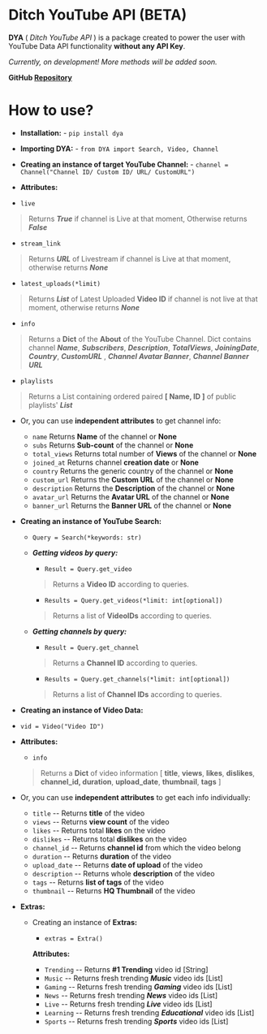 # Ditch YouTube API (BETA)            
 **DYA** ( *Ditch YouTube API* ) is a package created to power the user with YouTube Data API functionality **without any API Key**.         
     
  *Currently, on development! More methods will be added soon.*       
      
 **GitHub [Repository](https://github.com/jnsougata/Ditch-YouTube-API)**                 
 # How to use?     
 - **Installation:** - `pip install dya`            
 - **Importing DYA:** - `from DYA import Search, Video, Channel`            
            
 - **Creating an instance of target YouTube Channel:** - `channel = Channel("Channel ID/ Custom ID/ URL/ CustomURL") `       
 - **Attributes:**   
 - `live`  
 > Returns ***True*** if channel is Live at that moment, Otherwise returns ***False***            
 - `stream_link`   
> Returns ***URL*** of Livestream if channel is Live at that moment, otherwise returns ***None***            
 - `latest_uploads(*limit)`   
> Returns ***List*** of Latest Uploaded **Video ID** if channel is not live at that moment, otherwise returns ***None***    
 - `info`
 > Returns a **Dict** of the **About** of the YouTube Channel. Dict contains channel ***Name***, ***Subscribers***, ***Description***, ***TotalViews***, ***JoiningDate***, ***Country***, ***CustomURL***  , ***Channel Avatar Banner***,  ***Channel Banner URL***  
  
 - `playlists`   
> Returns a List containing ordered paired **[ Name, ID ]** of public playlists' ***List***      
 - Or, you can use **independent attributes** to get channel info:      
      
     - `name` Returns **Name** of the channel or **None**       
     - `subs` Returns **Sub-count** of the channel or **None**    
     - `total_views` Returns total number of **Views** of the channel or **None**       
     - `joined_at` Returns channel **creation date** or **None**   
     - `country` Returns the generic country of the channel or **None**  
     - `custom_url` Returns the **Custom URL** of the channel or **None**   
     - `description` Returns the **Description** of the channel or **None**   
     - `avatar_url` Returns the **Avatar URL** of the channel or **None**   
     - `banner_url` Returns the **Banner URL** of the channel or **None**  
 - **Creating an instance of YouTube Search:**      
     - `Query = Search(*keywords: str)`      
      
     - ***Getting videos by query:***   
         - `Result = Query.get_video`      
         > Returns a **Video ID** according to queries.  
         - `Results = Query.get_videos(*limit: int[optional])`      
         > Returns a list of **VideoIDs** according to queries.     
             
     - ***Getting channels by query:***      
         - `Result = Query.get_channel`      
         > Returns a **Channel ID** according to queries.  
         - `Results = Query.get_channels(*limit: int[optional])`      
         > Returns a list of **Channel IDs** according to queries.          
      
 - **Creating an instance of Video Data:**
 - `vid = Video("Video ID")`     
  
 - **Attributes:** 
     - `info` 
     > Returns a **Dict** of video information [ **title**, **views**, **likes**, **dislikes**, **channel_id, duration**, **upload_date**, **thumbnail**, **tags** ]  
  
 - Or, you can use **independent attributes** to get each info individually:      
     - `title` -- Returns **title** of the video      
     - `views` -- Returns **view count** of the video      
     - `likes` -- Returns total **likes** on the video      
     - `dislikes` -- Returns total **dislikes** on the video      
     - `channel_id` -- Returns **channel id** from which the video belong      
     - `duration` -- Returns **duration** of the video      
     - `upload_date` -- Returns **date of upload** of the video      
     - `description` -- Returns whole **description** of the video      
     - `tags` -- Returns **list of tags** of the video      
     - `thumbnail` -- Returns **HQ Thumbnail** of the video

 - **Extras:**
     - Creating an instance of **Extras:**
         - `extras = Extra()`
		
         **Attributes:**
       - `Trending` -- Returns **#1 Trending** video id [String]
       - `Music` -- Returns fresh trending ***Music*** video ids [List]
       - `Gaming` -- Returns fresh trending ***Gaming*** video ids [List]
       - `News` -- Returns fresh trending ***News*** video ids [List]
       - `Live` -- Returns fresh trending ***Live*** video ids [List]
       - `Learning` -- Returns fresh trending ***Educational*** video ids [List]
       - `Sports` -- Returns fresh trending ***Sports*** video ids [List]
